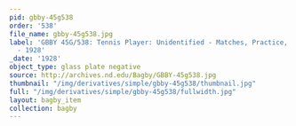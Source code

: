 ```yaml
---
pid: gbby-45g538
order: '538'
file_name: gbby-45g538.jpg
label: 'GBBY 45G/538: Tennis Player: Unidentified - Matches, Practice, and Posed Action
  - 1928'
_date: '1928'
object_type: glass plate negative
source: http://archives.nd.edu/Bagby/GBBY-45g538.jpg
thumbnail: "/img/derivatives/simple/gbby-45g538/thumbnail.jpg"
full: "/img/derivatives/simple/gbby-45g538/fullwidth.jpg"
layout: bagby_item
collection: bagby
---
```

